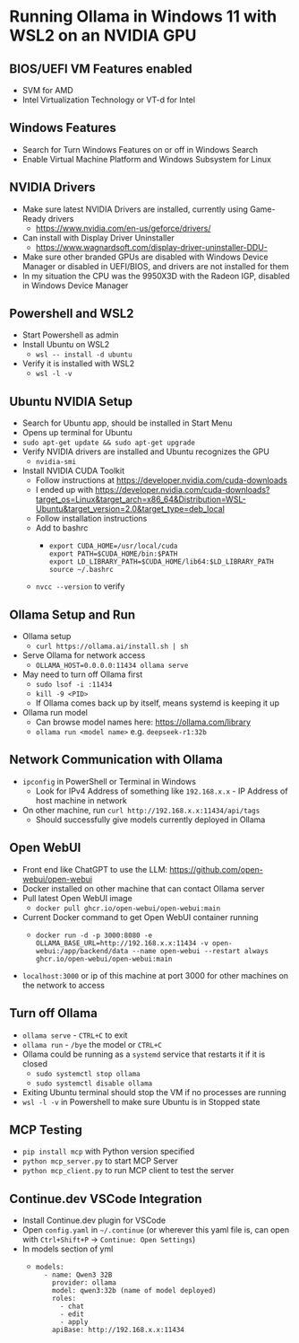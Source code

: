 # Running Ollama in Windows 11 with WSL2 on an NVIDIA GPU

## BIOS/UEFI VM Features enabled
- SVM for AMD
- Intel Virtualization Technology or VT-d for Intel
  
## Windows Features
- Search for Turn Windows Features on or off in Windows Search
- Enable Virtual Machine Platform and Windows Subsystem for Linux

## NVIDIA Drivers
- Make sure latest NVIDIA Drivers are installed, currently using Game-Ready drivers
  - https://www.nvidia.com/en-us/geforce/drivers/
- Can install with Display Driver Uninstaller
  - https://www.wagnardsoft.com/display-driver-uninstaller-DDU-
- Make sure other branded GPUs are disabled with Windows Device Manager or disabled in UEFI/BIOS, and drivers are not installed for them
- In my situation the CPU was the 9950X3D with the Radeon IGP, disabled in Windows Device Manager

## Powershell and WSL2
- Start Powershell as admin
- Install Ubuntu on WSL2
  - `wsl -- install -d ubuntu`
- Verify it is installed with WSL2
  - `wsl -l -v`

## Ubuntu NVIDIA Setup
- Search for Ubuntu app, should be installed in Start Menu
- Opens up terminal for Ubuntu
- `sudo apt-get update && sudo apt-get upgrade`
- Verify NVIDIA drivers are installed and Ubuntu recognizes the GPU
  - `nvidia-smi`
- Install NVIDIA CUDA Toolkit
  - Follow instructions at https://developer.nvidia.com/cuda-downloads
  - I ended up with https://developer.nvidia.com/cuda-downloads?target_os=Linux&target_arch=x86_64&Distribution=WSL-Ubuntu&target_version=2.0&target_type=deb_local
  - Follow installation instructions
  - Add to bashrc
    - ```
      export CUDA_HOME=/usr/local/cuda
      export PATH=$CUDA_HOME/bin:$PATH
      export LD_LIBRARY_PATH=$CUDA_HOME/lib64:$LD_LIBRARY_PATH
      source ~/.bashrc
      ```
  - `nvcc --version` to verify

## Ollama Setup and Run
- Ollama setup
  - `curl https://ollama.ai/install.sh | sh`
- Serve Ollama for network access
  - `OLLAMA_HOST=0.0.0.0:11434 ollama serve`
- May need to turn off Ollama first
  - `sudo lsof -i :11434`
  - `kill -9 <PID>`
  - If Ollama comes back up by itself, means systemd is keeping it up
- Ollama run model
  - Can browse model names here: https://ollama.com/library
  - `ollama run <model name>` e.g. `deepseek-r1:32b`
 
## Network Communication with Ollama
- `ipconfig` in PowerShell or Terminal in Windows
  - Look for IPv4 Address of something like `192.168.x.x` - IP Address of host machine in network
- On other machine, run `curl http://192.168.x.x:11434/api/tags`
  - Should successfully give models currently deployed in Ollama

## Open WebUI
- Front end like ChatGPT to use the LLM: https://github.com/open-webui/open-webui
- Docker installed on other machine that can contact Ollama server
- Pull latest Open WebUI image
  - `docker pull ghcr.io/open-webui/open-webui:main`
- Current Docker command to get Open WebUI container running
  - ```
    docker run -d -p 3000:8080 -e OLLAMA_BASE_URL=http://192.168.x.x:11434 -v open-webui:/app/backend/data --name open-webui --restart always ghcr.io/open-webui/open-webui:main
    ```
- `localhost:3000` or ip of this machine at port 3000 for other machines on the network to access

## Turn off Ollama
- `ollama serve` - `CTRL+C` to exit
- `ollama run` - `/bye` the model or `CTRL+C`
- Ollama could be running as a `systemd` service that restarts it if it is closed
  - `sudo systemctl stop ollama`
  - `sudo systemctl disable ollama`
- Exiting Ubuntu terminal should stop the VM if no processes are running
- `wsl -l -v` in Powershell to make sure Ubuntu is in Stopped state


## MCP Testing
- `pip install mcp` with Python version specified
- `python mcp_server.py` to start MCP Server
- `python mcp_client.py` to run MCP client to test the server

## Continue.dev VSCode Integration
- Install Continue.dev plugin for VSCode
- Open `config.yaml` in `~/.continue` (or wherever this yaml file is, can open with `Ctrl+Shift+P` -> `Continue: Open Settings`)
- In models section of yml
  - ```
    models:
      - name: Qwen3 32B
        provider: ollama
        model: qwen3:32b (name of model deployed)
        roles:
          - chat
          - edit
          - apply
        apiBase: http://192.168.x.x:11434
    ```